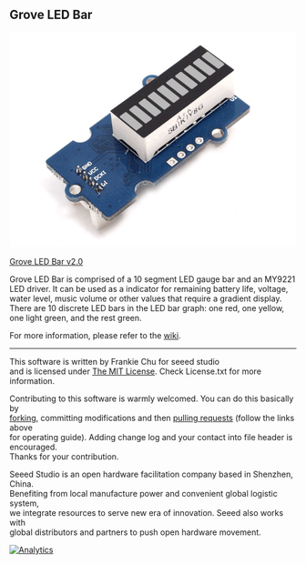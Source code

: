 Grove LED Bar
-------------------------------------------------------------
![image](Grove_LED_Bar.gif)

[Grove LED Bar v2.0](https://www.seeedstudio.com/Grove-LED-Bar-v2.0-p-2474.html)

Grove LED Bar is comprised of a 10 segment LED gauge bar and an MY9221 LED driver.
It can be used as a indicator for remaining battery life, voltage, water level, music volume or other values that require a gradient display.
There are 10 discrete LED bars in the LED bar graph: one red, one yellow, one light green, and the rest green.


For more information, please refer to the [wiki](http://wiki.seeedstudio.com/Grove-LED_Bar/).


----

This software is written by Frankie Chu for seeed studio<br>
and is licensed under [The MIT License](http://opensource.org/licenses/mit-license.php). Check License.txt for more information.<br>

Contributing to this software is warmly welcomed. You can do this basically by<br>
[forking](https://help.github.com/articles/fork-a-repo), committing modifications and then [pulling requests](https://help.github.com/articles/using-pull-requests) (follow the links above<br>
for operating guide). Adding change log and your contact into file header is encouraged.<br>
Thanks for your contribution.

Seeed Studio is an open hardware facilitation company based in Shenzhen, China. <br>
Benefiting from local manufacture power and convenient global logistic system, <br>
we integrate resources to serve new era of innovation. Seeed also works with <br>
global distributors and partners to push open hardware movement.<br>


[![Analytics](https://ga-beacon.appspot.com/UA-46589105-3/Grove_LED_Bar)](https://github.com/igrigorik/ga-beacon)

